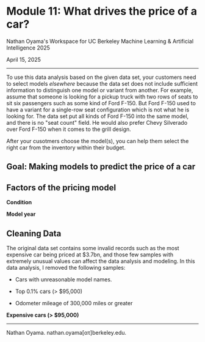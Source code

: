 # Module 11: What drives the price of a car?

Nathan Oyama's Workspace for UC Berkeley Machine Learning &amp; Artificial Intelligence 2025

April 15, 2025

---

To use this data analysis based on the given data set, your customers need to select models _elsewhere_ because the data set does not include sufficient information to distinguish one model or variant from another. For example, assume that someone is looking for a pickup truck with two rows of seats to sit six passengers such as some kind of Ford F-150. But Ford F-150 used to have a variant for a single-row seat configuration which is not what he is looking for. The data set put all kinds of Ford F-150 into the same model, and there is no "seat count" field. He would also prefer Chevy Silverado over Ford F-150 when it comes to the grill design.

After your cusotmers choose the model(s), you can help them select the right car from the inventory within their budget.


## Goal: Making models to predict the price of a car


## Factors of the pricing model

**Condition**

**Model year**



## Cleaning Data

The original data set contains some invalid records such as the most expensive car being priced at $3.7bn, and those few samples with extremely unusual values can affect the data analysis and modeling. In this data analysis, I removed the following samples:

* Cars with unreasonable model names.

* Top 0.1% cars (> $95,000)

* Odometer mileage of 300,000 miles or greater

**Expensive cars (> $95,000)**


---

Nathan Oyama. nathan.oyama[&alpha;&tau;]berkeley.edu.

